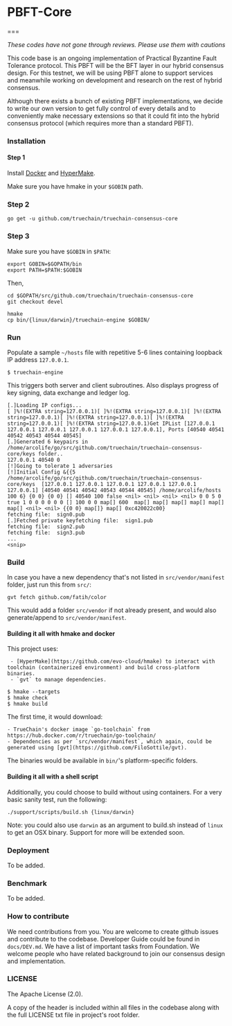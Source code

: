 # PBFT-Core
===

*These codes have not gone through reviews. Please use them with cautions*

This code base is an ongoing implementation of Practical Byzantine Fault Tolerance protocol. This PBFT will be the BFT layer in our hybrid consensus design. For this testnet, we will be using PBFT alone to support services and meanwhile working on development and research on the rest of hybrid consensus.

Although there exists a bunch of existing PBFT implementations, we decide to write our own version to get fully control of every details and to conveniently make necessary extensions so that it could fit into the hybrid consensus protocol (which requires more than a standard PBFT).



### Installation

#### Step 1

Install [Docker](https://docs.docker.com/install/) and [HyperMake](http://evo-cloud.github.io/hmake/quickguide/install/).

Make sure you have hmake in your `$GOBIN` path.

### Step 2

```
go get -u github.com/truechain/truechain-consensus-core
```

### Step 3

Make sure you have `$GOBIN` in `$PATH`:

```
export GOBIN=$GOPATH/bin
export PATH=$PATH:$GOBIN
```

Then,

```
cd $GOPATH/src/github.com/truechain/truechain-consensus-core
git checkout devel

hmake
cp bin/{linux/darwin}/truechain-engine $GOBIN/
```

### Run

Populate a sample `~/hosts` file with repetitive 5-6 lines containing loopback IP address `127.0.0.1`. 

```
$ truechain-engine
```

This triggers both server and client subroutines. Also displays progress of key signing, data exchange and ledger log.

```
[.]Loading IP configs...
[ ]%!(EXTRA string=127.0.0.1)[ ]%!(EXTRA string=127.0.0.1)[ ]%!(EXTRA string=127.0.0.1)[ ]%!(EXTRA string=127.0.0.1)[ ]%!(EXTRA string=127.0.0.1)[ ]%!(EXTRA string=127.0.0.1)Get IPList [127.0.0.1 127.0.0.1 127.0.0.1 127.0.0.1 127.0.0.1 127.0.0.1], Ports [40540 40541 40542 40543 40544 40545]
[.]Generated 6 keypairs in /home/arcolife/go/src/github.com/truechain/truechain-consensus-core/keys folder..
127.0.0.1 40540 0
[!]Going to tolerate 1 adversaries
[!]Initial Config &{{5 /home/arcolife/go/src/github.com/truechain/truechain-consensus-core/keys  [127.0.0.1 127.0.0.1 127.0.0.1 127.0.0.1 127.0.0.1 127.0.0.1] [40540 40541 40542 40543 40544 40545] /home/arcolife/hosts 100 6} {0 0} {0 0} [] 40540 100 false <nil> <nil> <nil> <nil> 0 0 5 0 true 1 0 0 0 0 0 0 [] 100 0 0 map[] 600  map[] map[] map[] map[] map[] map[] <nil> <nil> {{0 0} map[]} map[] 0xc420022c00}
fetching file:  sign0.pub
[.]Fetched private keyfetching file:  sign1.pub
fetching file:  sign2.pub
fetching file:  sign3.pub
...
<snip>
```

### Build

In case you have a new dependency that's not listed in `src/vendor/manifest` folder, just run this from `src/`:

```
gvt fetch github.com/fatih/color
```

This would add a folder `src/vendor` if not already present, and would also generate/append to `src/vendor/manifest`.

#### Building it all with hmake and docker

This project uses:

     - [HyperMake](https://github.com/evo-cloud/hmake) to interact with toolchain (containerized environment) and build cross-platform binaries.
     - `gvt` to manage dependencies.


```
$ hmake --targets
$ hmake check
$ hmake build
```

The first time, it would download:

    - TrueChain's docker image `go-toolchain` from https://hub.docker.com/r/truechain/go-toolchain/
    - Dependencies as per `src/vendor/manifest`, which again, could be generated using [gvt](https://github.com/FiloSottile/gvt).

The binaries would be available in `bin/`'s platform-specific folders.

#### Building it all with a shell script

Additionally, you could choose to build without using containers. For a very basic sanity test, run the following:

```
./support/scripts/build.sh {linux/darwin}
```

Note: you could also use `darwin` as an argument to build.sh instead of `linux` to get an OSX binary. Support for more will be extended soon.


### Deployment

To be added.

### Benchmark

To be added.

### How to contribute

We need contributions from you. You are welcome to create github issues and contribute to the codebase. Developer Guide could be found in `docs/DEV.md`.
We have a list of important tasks from Foundation. We welcome people who have related background to join our consensus design and implementation.


### LICENSE

The Apache License (2.0).

A copy of the header is included within all files in the codebase along with the full LICENSE txt file in project's root folder.
